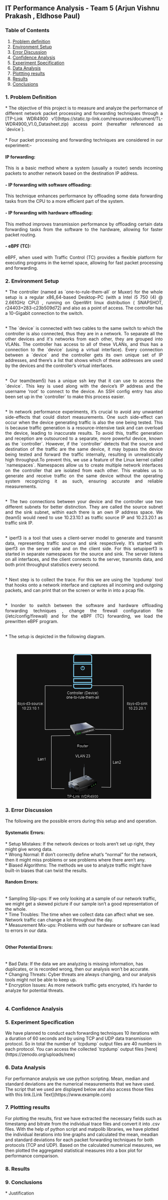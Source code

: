 ##  IT Performance Analysis - Team 5 (Arjun Vishnu Prakash , Eldhose Paul)


###  Table of Contents
1.  [Problem definition](#problemdefinition)
2.  [Environment Setup](#envirsetup)
3.  [Error Discussion](#errdiscuss)
4.  [Confidence Analysis](#confianalysis)
5.  [Experiment Specification](#expspecifi)
6.  [Data Analysis](#dataanalysis)
7.  [Plottting results](#plotresults)
8.  [Results](#results)
9.  [Conclusions](#conclusion)


<h3> 1. Problem Definition <a id="problemdefinition"></a></h3>
<p style="text-align: justify;">
  * The objective of this project is to measure and analyze the performance of different network packet processing and forwarding techniques through a [TP-Link WDR4900 v1](https://static.tp-link.com/resources/document/TL-WDR4900_V1.0_Datasheet.zip) access point (hereafter referenced as `device`).<br><br>
  * Four packet processing and forwarding techniques are considered in our experiment:-
</p>
<h4> IP forwarding:</h4>
<p style="text-align: justify;">
      This is a basic method where a system (usually a router) sends incoming packets to another network based on the destination IP address.</p>
<h4>  - IP forwarding with software offloading:</h4>
<p style="text-align: justify;">
        This technique enhances performance by offloading some data forwarding tasks from the CPU to a more efficient part of the system.</p>
<h4>  - IP forwarding with hardware offloading:</h4>
<p style="text-align: justify;">
      This method improves transmission performance by offloading certain data forwarding tasks from the software to the hardware, allowing for faster packet routing.</p>
<h4>  - eBPF (TC):</h4>
<p style="text-align: justify;">
      eBPF, when used with Traffic Control (TC) provides a flexible platform for executing programs in the kernel space, allowing for fast packet processing and forwarding.
</p>
<h3> 2.  Environment Setup <a id="envirsetup"></a></h3>
<p style="text-align: justify;">
   * The controller (named as `one-to-rule-them-all` or Muxer) for the whole setup is a regular x86_64-based Desktop-PC (with a Intel i5 750 (4) @ 2.661GHz CPU) , running  on OpenWrt linux distribution ( SNAPSHOT, r24403+283-c23b509d72) and  also as a point of access. The controller has a 10-Gigabit connection to the switch.<br><br>
</p>
<p style="text-align: justify;">
   * The `device` is connected with two cables to the same switch to which the controller is also connected, thus they are in a network. To separate all the other devices and it's networks from each other, they are grouped into VLANs. The controller has access to all of these VLANs, and thus has a connection to the `device` (using a virtual interface). Every connection between a `device` and the controller gets its own unique set of IP addresses, and there’s a list that shows which of these addresses are used by the devices and the controller’s virtual interfaces.<br><br></p>
<p style="text-align: justify;">
   * Our team(team5) has a unique ssh key that it can use to access the `device`. This key is used along with the device’s IP address and the username ‘root’ to connect to the device. An SSH config entry has also been set up  in the `controller` to make this process easier. <br><br>
</p>
<p style="text-align: justify;">
   * In network performance experiments, it’s crucial to avoid any unwanted side-effects that could distort measurements. One such side-effect can occur when the device generating traffic is also the one being tested. This is because traffic generation is a resource-intensive task and can overload the device, leading to inaccurate results. To avoid this, traffic generation and reception are outsourced to a separate, more powerful device, known as the `controller`. However, if the `controller` detects that the source and destination of the traffic are the same device, it may bypass the device being tested and forward the traffic internally, resulting in unrealistically high throughput.To prevent this, we use a feature of the Linux kernel called `namespaces`. Namespaces allow us to create multiple network interfaces on the controller that are isolated from each other. This enables us to generate and receive traffic on the same device without the operating system recognizing it as such, ensuring accurate and reliable measurements.<br><br>
 </p>
 <p style="text-align: justify;">
   * The two connections between your device and the controller use two different subnets for better distinction. They are called the source subnet and the sink subnet, within each there is an own IP address space. We (team5) would need to use 10.23.10.1 as traffic source IP and 10.23.20.1 as traffic sink IP.<br><br>
 </p>
 <p style="text-align: justify;">
   * iperf3 is a tool that uses a client-server model to generate and transmit data, representing traffic source and sink respectively. It’s started with iperf3 on the server side and  on the client side. For this setupiperf3 is started in separate namespaces for the source and sink. The server listens on all interfaces, and the client connects to the server, transmits data, and both print throughput statistics every second.<br><br>
</p>
<p style="text-align: justify;">
   * Next step is to collect the trace. For this we are using the `tcpdump` tool that hooks onto a network interface and captures all incoming and outgoing packets, and can print that on the screen or write in into a pcap file.<br><br>
</p>
<p style="text-align: justify;">
   * Inorder to switch between the software and hardware offloading forwarding techniques , change the firewall configuration file (/etc/config/firewall) and for the eBPF (TC) forwarding, we load the prewritten eBPF program.<br><br>
 </p>
   * The setup is depicted in the following diagram.<br><br><br>
  <p align="center">
  <img src="IT.drawio.png" alt="GitHub Image">
  </p>
<h3> 3. Error Discussion <a id="errdiscuss"></a></h3>
The following are the possible errors during this setup and and operation.<br>
<h4>Systematic Errors:<br></h4>
     * Setup Mistakes: If the network devices or tools aren’t set up right, they might give  wrong data.<br>
     * Wrong Normal: If don’t correctly define what’s “normal” for the network, then it might miss problems or see problems where there aren’t any.<br>
     * Biased Algorithms: The methods we use to analyze traffic might have built-in biases that can twist the results.<br>
<h4>Random Errors:<br><br></h4>
     * Sampling Slip-ups: If we only looking at a sample of our network traffic, we might get a skewed picture if our sample isn’t a good representation of the whole.<br>
     * Time Troubles: The time when we collect data can affect what we see. Network traffic can change a lot throughout the day.<br>
     * Measurement Mix-ups: Problems with our hardware or software can lead to errors in our data.<br><br>
<h4>Other Potential Errors:<br><br></h4>
     * Bad Data: If the data we are analyzing is missing information, has duplicates, or is recorded wrong, then our analysis won’t be accurate.<br>
     * Changing Threats: Cyber threats are always changing, and our analysis tools might not be able to keep up.<br>
     * Encryption Issues: As more network traffic gets encrypted, it’s harder to analyze for potential threats.<br><br>
<h3> 4.  Confidence Analysis <a id="confianalysis"></a></h3>

<h3> 5.  Experiment Specification <a id="expspecifi"></a></h3>
  We have planned to conduct each forwarding techniques 10 iterations with a duration of 60 seconds and by using TCP and UDP data transmission protocol. So in total the number of `tcpdump` output files are 40 numbers in each protocol. You can access the collected `tcpdump` output files [here](https://zenodo.org/uploads/new)
  <br> 
<h3> 6.  Data Analysis <a id="dataanalysis"></a></h3>
   For performance analysis we use python scripting. Mean, median and standard deviations are the numerical measurements that we have used. <br>
   The script that we used are displayed below and also access those files with this link.[Link Text](https://www.example.com)
<h3> 7.  Plottting results <a id="plotresults"></a></h3>
   For plotting the results, first we have extracted the necessary fields such as timestamp and bitrate from the individual trace files and convert it into .csv files. With the help of python script and matpolib libraries, we have plotted the individual iterations into line graphs and calculated the mean, meadian and standard deviations for each packet forwarding techniques for both protocols (TCP and UDP). Based on the calculated numerical measures, we then plotted the aggregated statistical measures into a box plot for performance comparison.<br>
   
<h3> 8.  Results <a id="results"></a></h3>
  
<h3> 9.  Conclusions <a id="conclusion"></a></h3>
   * Justification



